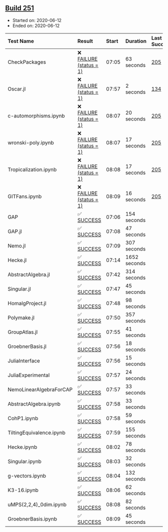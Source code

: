 ## [Build 251](https://oscarci.mathematik.uni-kl.de/job/oscar-stable/251/)

* Started on: 2020-06-12
* Ended on: 2020-06-12

| Test Name    | Result | Start | Duration | Last Success | First Failure |
|:-------------|:-------|:------|:---------|:-------------|:--------------|
| CheckPackages | ❌ [FAILURE (status = 1)](https://oscarci.mathematik.uni-kl.de/job/oscar-stable/251/artifact/logs/build-251/CheckPackages.log) | 07:05 | 63 seconds | [205](https://oscarci.mathematik.uni-kl.de/job/oscar-stable/205/) | [206](https://oscarci.mathematik.uni-kl.de/job/oscar-stable/206/) |
| Oscar.jl | ❌ [FAILURE (status = 1)](https://oscarci.mathematik.uni-kl.de/job/oscar-stable/251/artifact/logs/build-251/Oscar.jl.log) | 07:57 | 2 seconds | [134](https://oscarci.mathematik.uni-kl.de/job/oscar-stable/134/) | [177](https://oscarci.mathematik.uni-kl.de/job/oscar-stable/177/) |
| c-automorphisms.ipynb | ❌ [FAILURE (status = 1)](https://oscarci.mathematik.uni-kl.de/job/oscar-stable/251/artifact/logs/build-251/c-automorphisms.ipynb.log) | 08:07 | 20 seconds | [205](https://oscarci.mathematik.uni-kl.de/job/oscar-stable/205/) | [206](https://oscarci.mathematik.uni-kl.de/job/oscar-stable/206/) |
| wronski-poly.ipynb | ❌ [FAILURE (status = 1)](https://oscarci.mathematik.uni-kl.de/job/oscar-stable/251/artifact/logs/build-251/wronski-poly.ipynb.log) | 08:07 | 17 seconds | [205](https://oscarci.mathematik.uni-kl.de/job/oscar-stable/205/) | [206](https://oscarci.mathematik.uni-kl.de/job/oscar-stable/206/) |
| Tropicalization.ipynb | ❌ [FAILURE (status = 1)](https://oscarci.mathematik.uni-kl.de/job/oscar-stable/251/artifact/logs/build-251/Tropicalization.ipynb.log) | 08:08 | 17 seconds | [205](https://oscarci.mathematik.uni-kl.de/job/oscar-stable/205/) | [206](https://oscarci.mathematik.uni-kl.de/job/oscar-stable/206/) |
| GITFans.ipynb | ❌ [FAILURE (status = 1)](https://oscarci.mathematik.uni-kl.de/job/oscar-stable/251/artifact/logs/build-251/GITFans.ipynb.log) | 08:09 | 16 seconds | [205](https://oscarci.mathematik.uni-kl.de/job/oscar-stable/205/) | [206](https://oscarci.mathematik.uni-kl.de/job/oscar-stable/206/) |
| GAP | ✅ [SUCCESS](https://oscarci.mathematik.uni-kl.de/job/oscar-stable/251/artifact/logs/build-251/GAP.log) | 07:06 | 154 seconds |  |  |
| GAP.jl | ✅ [SUCCESS](https://oscarci.mathematik.uni-kl.de/job/oscar-stable/251/artifact/logs/build-251/GAP.jl.log) | 07:08 | 47 seconds |  |  |
| Nemo.jl | ✅ [SUCCESS](https://oscarci.mathematik.uni-kl.de/job/oscar-stable/251/artifact/logs/build-251/Nemo.jl.log) | 07:09 | 307 seconds |  |  |
| Hecke.jl | ✅ [SUCCESS](https://oscarci.mathematik.uni-kl.de/job/oscar-stable/251/artifact/logs/build-251/Hecke.jl.log) | 07:14 | 1652 seconds |  |  |
| AbstractAlgebra.jl | ✅ [SUCCESS](https://oscarci.mathematik.uni-kl.de/job/oscar-stable/251/artifact/logs/build-251/AbstractAlgebra.jl.log) | 07:42 | 314 seconds |  |  |
| Singular.jl | ✅ [SUCCESS](https://oscarci.mathematik.uni-kl.de/job/oscar-stable/251/artifact/logs/build-251/Singular.jl.log) | 07:47 | 45 seconds |  |  |
| HomalgProject.jl | ✅ [SUCCESS](https://oscarci.mathematik.uni-kl.de/job/oscar-stable/251/artifact/logs/build-251/HomalgProject.jl.log) | 07:48 | 98 seconds |  |  |
| Polymake.jl | ✅ [SUCCESS](https://oscarci.mathematik.uni-kl.de/job/oscar-stable/251/artifact/logs/build-251/Polymake.jl.log) | 07:50 | 357 seconds |  |  |
| GroupAtlas.jl | ✅ [SUCCESS](https://oscarci.mathematik.uni-kl.de/job/oscar-stable/251/artifact/logs/build-251/GroupAtlas.jl.log) | 07:55 | 41 seconds |  |  |
| GroebnerBasis.jl | ✅ [SUCCESS](https://oscarci.mathematik.uni-kl.de/job/oscar-stable/251/artifact/logs/build-251/GroebnerBasis.jl.log) | 07:56 | 18 seconds |  |  |
| JuliaInterface | ✅ [SUCCESS](https://oscarci.mathematik.uni-kl.de/job/oscar-stable/251/artifact/logs/build-251/JuliaInterface.log) | 07:56 | 15 seconds |  |  |
| JuliaExperimental | ✅ [SUCCESS](https://oscarci.mathematik.uni-kl.de/job/oscar-stable/251/artifact/logs/build-251/JuliaExperimental.log) | 07:57 | 24 seconds |  |  |
| NemoLinearAlgebraForCAP | ✅ [SUCCESS](https://oscarci.mathematik.uni-kl.de/job/oscar-stable/251/artifact/logs/build-251/NemoLinearAlgebraForCAP.log) | 07:57 | 33 seconds |  |  |
| AbstractAlgebra.ipynb | ✅ [SUCCESS](https://oscarci.mathematik.uni-kl.de/job/oscar-stable/251/artifact/logs/build-251/AbstractAlgebra.ipynb.log) | 07:58 | 33 seconds |  |  |
| CohP1.ipynb | ✅ [SUCCESS](https://oscarci.mathematik.uni-kl.de/job/oscar-stable/251/artifact/logs/build-251/CohP1.ipynb.log) | 07:58 | 59 seconds |  |  |
| TiltingEquivalence.ipynb | ✅ [SUCCESS](https://oscarci.mathematik.uni-kl.de/job/oscar-stable/251/artifact/logs/build-251/TiltingEquivalence.ipynb.log) | 07:59 | 155 seconds |  |  |
| Hecke.ipynb | ✅ [SUCCESS](https://oscarci.mathematik.uni-kl.de/job/oscar-stable/251/artifact/logs/build-251/Hecke.ipynb.log) | 08:02 | 78 seconds |  |  |
| Singular.ipynb | ✅ [SUCCESS](https://oscarci.mathematik.uni-kl.de/job/oscar-stable/251/artifact/logs/build-251/Singular.ipynb.log) | 08:03 | 32 seconds |  |  |
| g-vectors.ipynb | ✅ [SUCCESS](https://oscarci.mathematik.uni-kl.de/job/oscar-stable/251/artifact/logs/build-251/g-vectors.ipynb.log) | 08:04 | 132 seconds |  |  |
| K3-16.ipynb | ✅ [SUCCESS](https://oscarci.mathematik.uni-kl.de/job/oscar-stable/251/artifact/logs/build-251/K3-16.ipynb.log) | 08:06 | 62 seconds |  |  |
| uMPS(2,2,4)_0dim.ipynb | ✅ [SUCCESS](https://oscarci.mathematik.uni-kl.de/job/oscar-stable/251/artifact/logs/build-251/uMPS-2-2-4-_0dim.ipynb.log) | 08:08 | 82 seconds |  |  |
| GroebnerBasis.ipynb | ✅ [SUCCESS](https://oscarci.mathematik.uni-kl.de/job/oscar-stable/251/artifact/logs/build-251/GroebnerBasis.ipynb.log) | 08:09 | 45 seconds |  |  |
